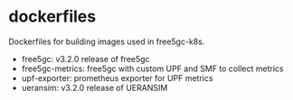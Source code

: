 # dockerfiles

Dockerfiles for building images used in free5gc-k8s.

- free5gc: v3.2.0 release of free5gc
- free5gc-metrics: free5gc with custom UPF and SMF to collect metrics
- upf-exporter: prometheus exporter for UPF metrics
- ueransim: v3.2.0 release of UERANSIM